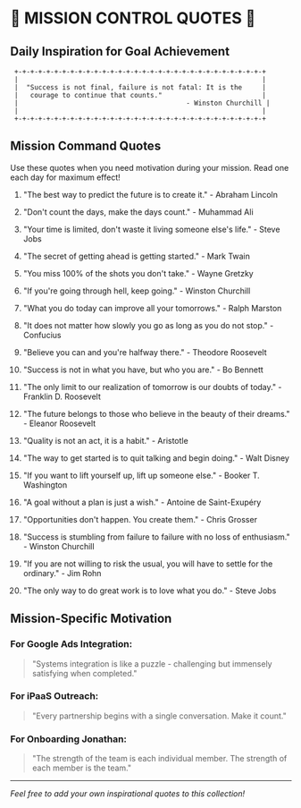 # 🚀 MISSION CONTROL QUOTES 🚀

## Daily Inspiration for Goal Achievement

```
 +-+-+-+-+-+-+-+-+-+-+-+-+-+-+-+-+-+-+-+-+-+-+-+-+-+-+-+-+-+-+-+
 |                                                             |
 |  "Success is not final, failure is not fatal: It is the     |
 |   courage to continue that counts."                         |
 |                                          - Winston Churchill |
 |                                                             |
 +-+-+-+-+-+-+-+-+-+-+-+-+-+-+-+-+-+-+-+-+-+-+-+-+-+-+-+-+-+-+-+
```

## Mission Command Quotes
Use these quotes when you need motivation during your mission. Read one each day for maximum effect!

1. "The best way to predict the future is to create it." - Abraham Lincoln

2. "Don't count the days, make the days count." - Muhammad Ali

3. "Your time is limited, don't waste it living someone else's life." - Steve Jobs

4. "The secret of getting ahead is getting started." - Mark Twain

5. "You miss 100% of the shots you don't take." - Wayne Gretzky

6. "If you're going through hell, keep going." - Winston Churchill

7. "What you do today can improve all your tomorrows." - Ralph Marston

8. "It does not matter how slowly you go as long as you do not stop." - Confucius

9. "Believe you can and you're halfway there." - Theodore Roosevelt

10. "Success is not in what you have, but who you are." - Bo Bennett

11. "The only limit to our realization of tomorrow is our doubts of today." - Franklin D. Roosevelt

12. "The future belongs to those who believe in the beauty of their dreams." - Eleanor Roosevelt

13. "Quality is not an act, it is a habit." - Aristotle

14. "The way to get started is to quit talking and begin doing." - Walt Disney

15. "If you want to lift yourself up, lift up someone else." - Booker T. Washington

16. "A goal without a plan is just a wish." - Antoine de Saint-Exupéry

17. "Opportunities don't happen. You create them." - Chris Grosser

18. "Success is stumbling from failure to failure with no loss of enthusiasm." - Winston Churchill

19. "If you are not willing to risk the usual, you will have to settle for the ordinary." - Jim Rohn

20. "The only way to do great work is to love what you do." - Steve Jobs

## Mission-Specific Motivation

### For Google Ads Integration:
> "Systems integration is like a puzzle - challenging but immensely satisfying when completed."

### For iPaaS Outreach:
> "Every partnership begins with a single conversation. Make it count."

### For Onboarding Jonathan:
> "The strength of the team is each individual member. The strength of each member is the team."

---

*Feel free to add your own inspirational quotes to this collection!*
